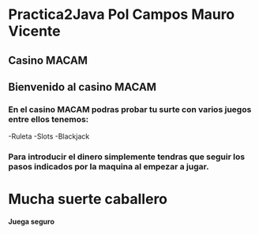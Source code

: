 # Practica2Java Pol Campos Mauro Vicente

## Casino MACAM

## Bienvenido al casino MACAM

### En el casino MACAM podras probar tu surte con varios juegos entre ellos tenemos:

-Ruleta
-Slots
-Blackjack

### Para introducir el dinero simplemente tendras que seguir los pasos indicados por la maquina al empezar a jugar.

# Mucha suerte caballero


#### Juega seguro

